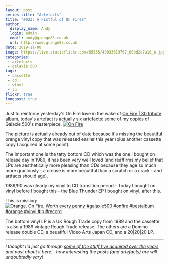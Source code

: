 ```yaml
---
layout: post
series-title: "Artefacts" 
title: "#023: A Fistful of On Fires"
author:
  display_name: Andy
  login: admin
  email: andy@grange85.co.uk
  url: http://www.grange85.co.uk
date: 2019-11-08
image: https://live.staticflickr.com/65535/49033619767_80bd2e7a10_b.jpg
categories:
 - artefacts
 - galaxie 500
tags:
 - cassette
 - cd
 - vinyl
 - lp
flickr: true
longpost: true
---
```

Just to reinforce yesterday's On Fire love in the wake of [On Fire \| 30 tribute album](/2019/11/07/on-fire-30-new-galaxie-500-tribute-cd-and-book-from-ahfow/), today's artefact is actually six artefacts: some of my copies of Galaxie 500's masterpiece.
<a data-flickr-embed="true" href="https://www.flickr.com/photos/grange85/49033619767/in/dateposted-public/" title="On Fire"><img src="https://live.staticflickr.com/65535/49033619767_80bd2e7a10_b.jpg" alt="On Fire"></a>

The picture is actually already out of date because it's missing the beautiful orange vinyl copy that was released earlier this year (plus another cassette copy I acquired at some point).
<!--more-->
The important one is the tatty bottom CD which was the one I bought on release day in 1989, it has been very well loved (and reaffirms my belief that LPs are aesthetically more pleasing than CDs because they age so much more graciously - a crease is more beautiful than a scratch or a crack - and artfacts should age).

1989/90 was clearly my vinyl to CD transition period - Today I bought on vinyl before I bought this - the Blue Thunder EP I bought on vinyl, after this.

This is missing:
<a data-flickr-embed="true" href="https://www.flickr.com/photos/grange85/32275249447/" title="Orange. On Fire. Worth every penny #galaxie500 #onfire #bestalbum #orange #vinyl #lp #record"><img src="https://live.staticflickr.com/7843/32275249447_cab022469b_b.jpg" alt="Orange. On Fire. Worth every penny #galaxie500 #onfire #bestalbum #orange #vinyl #lp #record"></a>

The bottom vinyl LP is a UK Rough Trade copy from 1989 and the cassette is also a 1989 vintage Rough Trade release. The others are a Domino release double CD, a beuatiful Video Arts Japan CD, and a 20\|20\|20 LP.



---

_I thought I'd just go through [some of the stuff I've acquired over the years](/category/artefacts/) and post about it here... how interesting the posts (and artefacts) are will undoubtedly vary!_
